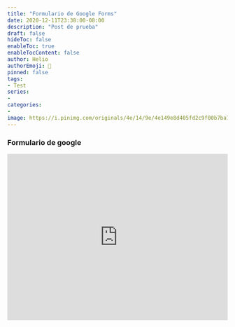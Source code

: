 ```yaml
---
title: "Formulario de Google Forms"
date: 2020-12-11T23:38:00-08:00
description: "Post de prueba"
draft: false
hideToc: false
enableToc: true
enableTocContent: false
author: Helio
authorEmoji: 🐉
pinned: false
tags:
- Test
series:
-
categories:
- 
image: https://i.pinimg.com/originals/4e/14/9e/4e149e8d405fd2c9f00b7ba7d3687723.png
---
```



### Formulario de google

<iframe src="https://docs.google.com/forms/d/e/1FAIpQLSefaYY_1_0tdWMdHUIqO0CAdnc_BtGUlsZWK5q0LLJ-UvWzJA/viewform?embedded=true" width="100%" height="380" frameborder="0" marginheight="0" marginwidth="0">Cargando…</iframe>



